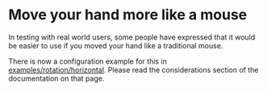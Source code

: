 # Move your hand more like a mouse

In testing with real world users, some people have expressed that it would be easier to use if you moved your hand like a traditional mouse.

There is now a configuration example for this in [examples/rotation/horizontal](https://github.com/ksandom/handWavey/tree/main/examples/rotation/horizontal). Please read the considerations section of the documentation on that page.
